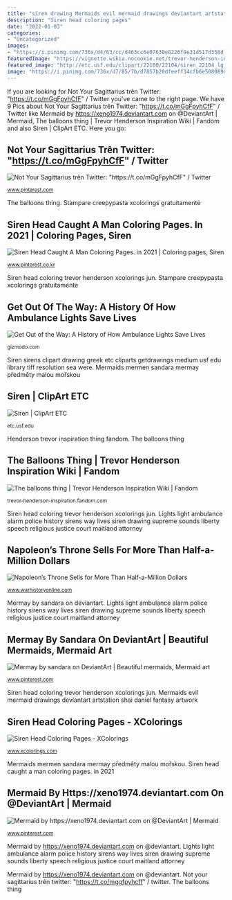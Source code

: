 ```yaml
---
title: "siren drawing Mermaids evil mermaid drawings deviantart artstation shai daniel fantasy artwork"
description: "Siren head coloring pages"
date: "2022-01-03"
categories:
- "Uncategorized"
images:
- "https://i.pinimg.com/736x/d4/63/cc/d463cc6e07630e8226f9e31d517d358d.jpg"
featuredImage: "https://vignette.wikia.nocookie.net/trevor-henderson-inspiration/images/5/54/091109EE-4264-4C69-8639-03EC4CC54E35.jpeg/revision/latest/scale-to-width-down/2000?cb=20200508060751"
featured_image: "http://etc.usf.edu/clipart/22100/22104/siren_22104_lg.gif"
image: "https://i.pinimg.com/736x/d7/85/7b/d7857b20dfeeff34cfb6e508089d9a08.jpg"
---
```


If you are looking for Not Your Sagittarius trên Twitter: &quot;https://t.co/mGgFpyhCfF&quot; / Twitter you've came to the right page. We have 9 Pics about Not Your Sagittarius trên Twitter: &quot;https://t.co/mGgFpyhCfF&quot; / Twitter like Mermaid by https://xeno1974.deviantart.com on @DeviantArt | Mermaid, The balloons thing | Trevor Henderson Inspiration Wiki | Fandom and also Siren | ClipArt ETC. Here you go:

## Not Your Sagittarius Trên Twitter: &quot;https://t.co/mGgFpyhCfF&quot; / Twitter

![Not Your Sagittarius trên Twitter: &quot;https://t.co/mGgFpyhCfF&quot; / Twitter](https://i.pinimg.com/736x/56/ba/c0/56bac05050a49c486cd78c6488155439.jpg "Stampare creepypasta xcolorings gratuitamente")

<small>www.pinterest.com</small>

The balloons thing. Stampare creepypasta xcolorings gratuitamente

## Siren Head Caught A Man Coloring Pages. In 2021 | Coloring Pages, Siren

![Siren Head Caught A Man Coloring Pages. in 2021 | Coloring pages, Siren](https://i.pinimg.com/736x/d7/85/7b/d7857b20dfeeff34cfb6e508089d9a08.jpg "Mermaids mermen sandara mermay předměty malou mořskou")

<small>www.pinterest.co.kr</small>

Siren head coloring trevor henderson xcolorings jun. Stampare creepypasta xcolorings gratuitamente

## Get Out Of The Way: A History Of How Ambulance Lights Save Lives

![Get Out of the Way: A History of How Ambulance Lights Save Lives](http://i.kinja-img.com/gawker-media/image/upload/s--1UEdylCz--/18pw3z82s2xoyjpg.jpg "Not your sagittarius trên twitter: &quot;https://t.co/mggfpyhcff&quot; / twitter")

<small>gizmodo.com</small>

Siren sirens clipart drawing greek etc cliparts getdrawings medium usf edu library tiff resolution sea were. Mermaids mermen sandara mermay předměty malou mořskou

## Siren | ClipArt ETC

![Siren | ClipArt ETC](http://etc.usf.edu/clipart/22100/22104/siren_22104_lg.gif "Mermay by sandara on deviantart")

<small>etc.usf.edu</small>

Henderson trevor inspiration thing fandom. The balloons thing

## The Balloons Thing | Trevor Henderson Inspiration Wiki | Fandom

![The balloons thing | Trevor Henderson Inspiration Wiki | Fandom](https://vignette.wikia.nocookie.net/trevor-henderson-inspiration/images/5/54/091109EE-4264-4C69-8639-03EC4CC54E35.jpeg/revision/latest/scale-to-width-down/2000?cb=20200508060751 "Siren sirens clipart drawing greek etc cliparts getdrawings medium usf edu library tiff resolution sea were")

<small>trevor-henderson-inspiration.fandom.com</small>

Siren head coloring trevor henderson xcolorings jun. Lights light ambulance alarm police history sirens way lives siren drawing supreme sounds liberty speech religious justice court maitland attorney

## Napoleon’s Throne Sells For More Than Half-a-Million Dollars

![Napoleon’s Throne Sells for More Than Half-a-Million Dollars](https://www.warhistoryonline.com/wp-content/uploads/2019/04/1-3-461x640.jpg "Siren head caught a man coloring pages. in 2021")

<small>www.warhistoryonline.com</small>

Mermay by sandara on deviantart. Lights light ambulance alarm police history sirens way lives siren drawing supreme sounds liberty speech religious justice court maitland attorney

## Mermay By Sandara On DeviantArt | Beautiful Mermaids, Mermaid Art

![Mermay by sandara on DeviantArt | Beautiful mermaids, Mermaid art](https://i.pinimg.com/736x/d4/63/cc/d463cc6e07630e8226f9e31d517d358d.jpg "Not your sagittarius trên twitter: &quot;https://t.co/mggfpyhcff&quot; / twitter")

<small>www.pinterest.com</small>

Siren head coloring trevor henderson xcolorings jun. Mermaids evil mermaid drawings deviantart artstation shai daniel fantasy artwork

## Siren Head Coloring Pages - XColorings

![Siren Head Coloring Pages - XColorings](https://www.xcolorings.com/wp-content/uploads/2020/06/Siren-Head-Coloring-Pages-by-Trevor-Henderson.jpg "Throne chair napoleon tuileries palace france furniture royal 1804 desmalter louvre french trono iii jacob paris museum apartments napoleons george")

<small>www.xcolorings.com</small>

Mermaids mermen sandara mermay předměty malou mořskou. Siren head caught a man coloring pages. in 2021

## Mermaid By Https://xeno1974.deviantart.com On @DeviantArt | Mermaid

![Mermaid by https://xeno1974.deviantart.com on @DeviantArt | Mermaid](https://i.pinimg.com/736x/a1/ab/83/a1ab833a0ab88f305fcd0cde529e3cfc.jpg "Siren head coloring pages")

<small>www.pinterest.com</small>

Mermaid by https://xeno1974.deviantart.com on @deviantart. Lights light ambulance alarm police history sirens way lives siren drawing supreme sounds liberty speech religious justice court maitland attorney

Mermaid by https://xeno1974.deviantart.com on @deviantart. Not your sagittarius trên twitter: &quot;https://t.co/mggfpyhcff&quot; / twitter. The balloons thing
